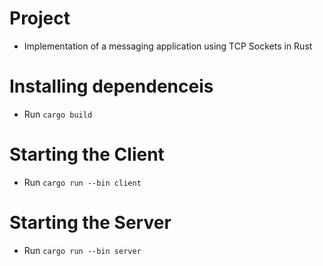 # Project
- Implementation of a messaging application using TCP Sockets in Rust

# Installing dependenceis
- Run `cargo build`

# Starting the Client
- Run `cargo run --bin client`

# Starting the Server
- Run `cargo run --bin server`

